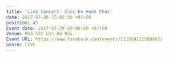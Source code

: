 ```yaml
---
title: 'Live Concert: Chúc Em Hạnh Phúc'
date: 2017-07-26 15:02:00 +07:00
position: 45
Event date: 2017-07-29 00:00:00 +07:00
Venue: Nhà hát Lớn Hà Nội
Event URL: https://www.facebook.com/events/111084122880967/
Genre: LIVE
---
```


